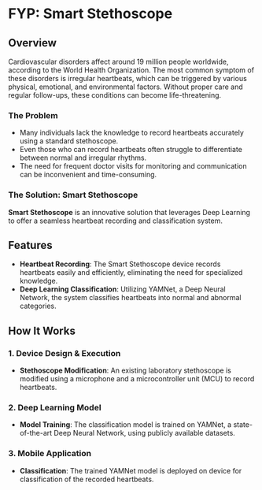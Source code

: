 # FYP: Smart Stethoscope

## Overview
Cardiovascular disorders affect around 19 million people worldwide, according to the World Health Organization. The most common symptom of these disorders is irregular heartbeats, which can be triggered by various physical, emotional, and environmental factors. Without proper care and regular follow-ups, these conditions can become life-threatening.

### The Problem
- Many individuals lack the knowledge to record heartbeats accurately using a standard stethoscope.
- Even those who can record heartbeats often struggle to differentiate between normal and irregular rhythms.
- The need for frequent doctor visits for monitoring and communication can be inconvenient and time-consuming.

### The Solution: Smart Stethoscope
**Smart Stethoscope** is an innovative solution that leverages Deep Learning to offer a seamless heartbeat recording and classification system. 

## Features
- **Heartbeat Recording**: The Smart Stethoscope device records heartbeats easily and efficiently, eliminating the need for specialized knowledge.
- **Deep Learning Classification**: Utilizing YAMNet, a Deep Neural Network, the system classifies heartbeats into normal and abnormal categories.

## How It Works

### 1. Device Design & Execution
- **Stethoscope Modification**: An existing laboratory stethoscope is modified using a microphone and a microcontroller unit (MCU) to record heartbeats.

### 2. Deep Learning Model
- **Model Training**: The classification model is trained on YAMNet, a state-of-the-art Deep Neural Network, using publicly available datasets.

### 3. Mobile Application
- **Classification**: The trained YAMNet model is deployed on device for classification of the recorded heartbeats.
